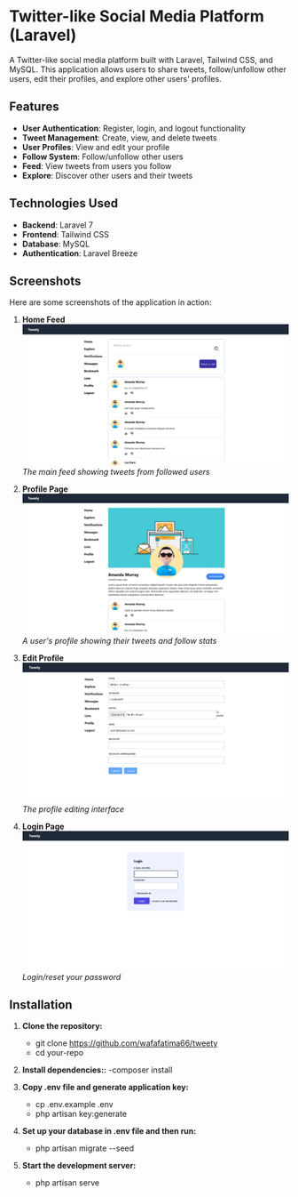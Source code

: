 # Twitter-like Social Media Platform (Laravel)

A Twitter-like social media platform built with Laravel, Tailwind CSS, and MySQL. This application allows users to share tweets, follow/unfollow other users, edit their profiles, and explore other users' profiles.

## Features

- **User Authentication**: Register, login, and logout functionality
- **Tweet Management**: Create, view, and delete tweets
- **User Profiles**: View and edit your profile
- **Follow System**: Follow/unfollow other users
- **Feed**: View tweets from users you follow
- **Explore**: Discover other users and their tweets

## Technologies Used

- **Backend**: Laravel 7
- **Frontend**: Tailwind CSS
- **Database**: MySQL
- **Authentication**: Laravel Breeze

## Screenshots

Here are some screenshots of the application in action:

1. **Home Feed**  
   ![Home Feed](/public/images/1.png)  
   *The main feed showing tweets from followed users*

2. **Profile Page**  
   ![Profile Page](/public/images/2.png)  
   *A user's profile showing their tweets and follow stats*

3. **Edit Profile**  
   ![Edit Profile](/public/images/3.png)  
   *The profile editing interface*

4. **Login Page**  
   ![Explore Page](/public/images/4.png)  
   *Login/reset your password*

## Installation
1. **Clone the repository:**
   - git clone https://github.com/wafafatima66/tweety
   - cd your-repo
     
2. **Install dependencies::**
    -composer install
   
4. **Copy .env file and generate application key:**
    - cp .env.example .env
    - php artisan key:generate
      
5. **Set up your database in .env file and then run:**
    - php artisan migrate --seed
      
6. **Start the development server:**
   - php artisan serve

